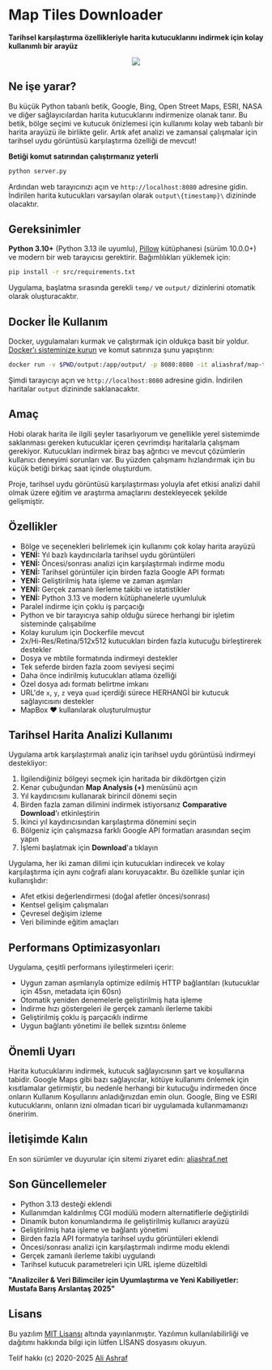 # Map Tiles Downloader

**Tarihsel karşılaştırma özellikleriyle harita kutucuklarını indirmek için kolay kullanımlı bir arayüz**

<p align="center">
  <img src="gif/map-tiles-downloader.gif">
</p>

## Ne işe yarar?

Bu küçük Python tabanlı betik, Google, Bing, Open Street Maps, ESRI, NASA ve diğer sağlayıcılardan harita kutucuklarını indirmenize olanak tanır. Bu betik, bölge seçimi ve kutucuk önizlemesi için kullanımı kolay web tabanlı bir harita arayüzü ile birlikte gelir. Artık afet analizi ve zamansal çalışmalar için tarihsel uydu görüntüsü karşılaştırma özelliği de mevcut!

**Betiği komut satırından çalıştırmanız yeterli**

```sh
python server.py
```

Ardından web tarayıcınızı açın ve `http://localhost:8080` adresine gidin. İndirilen harita kutucukları varsayılan olarak `output\{timestamp}\` dizininde olacaktır.

## Gereksinimler

**Python 3.10+** (Python 3.13 ile uyumlu), [Pillow](https://pypi.org/project/Pillow/) kütüphanesi (sürüm 10.0.0+) ve modern bir web tarayıcısı gerektirir. Bağımlılıkları yüklemek için:

```sh
pip install -r src/requirements.txt
```

Uygulama, başlatma sırasında gerekli `temp/` ve `output/` dizinlerini otomatik olarak oluşturacaktır.

## Docker İle Kullanım

Docker, uygulamaları kurmak ve çalıştırmak için oldukça basit bir yoldur. [Docker'ı sisteminize kurun](https://www.docker.com/products/docker-desktop) ve komut satırınıza şunu yapıştırın:

```sh
docker run -v $PWD/output:/app/output/ -p 8080:8080 -it aliashraf/map-tiles-downloader
```

Şimdi tarayıcıyı açın ve `http://localhost:8080` adresine gidin. İndirilen haritalar `output` dizininde saklanacaktır.

## Amaç

Hobi olarak harita ile ilgili şeyler tasarlıyorum ve genellikle yerel sistemimde saklanması gereken kutucuklar içeren çevrimdışı haritalarla çalışmam gerekiyor. Kutucukları indirmek biraz baş ağrıtıcı ve mevcut çözümlerin kullanıcı deneyimi sorunları var. Bu yüzden çalışmamı hızlandırmak için bu küçük betiği birkaç saat içinde oluşturdum.

Proje, tarihsel uydu görüntüsü karşılaştırması yoluyla afet etkisi analizi dahil olmak üzere eğitim ve araştırma amaçlarını destekleyecek şekilde gelişmiştir.

## Özellikler

- Bölge ve seçenekleri belirlemek için kullanımı çok kolay harita arayüzü
- **YENİ:** Yıl bazlı kaydırıcılarla tarihsel uydu görüntüleri
- **YENİ:** Öncesi/sonrası analizi için karşılaştırmalı indirme modu
- **YENİ:** Tarihsel görüntüler için birden fazla Google API formatı
- **YENİ:** Geliştirilmiş hata işleme ve zaman aşımları
- **YENİ:** Gerçek zamanlı ilerleme takibi ve istatistikler
- **YENİ:** Python 3.13 ve modern kütüphanelerle uyumluluk
- Paralel indirme için çoklu iş parçacığı
- Python ve bir tarayıcıya sahip olduğu sürece herhangi bir işletim sisteminde çalışabilme
- Kolay kurulum için Dockerfile mevcut
- 2x/Hi-Res/Retina/512x512 kutucukları birden fazla kutucuğu birleştirerek destekler
- Dosya ve mbtile formatında indirmeyi destekler
- Tek seferde birden fazla zoom seviyesi seçimi
- Daha önce indirilmiş kutucukları atlama özelliği
- Özel dosya adı formatı belirtme imkanı
- URL'de `x`, `y`, `z` veya `quad` içerdiği sürece HERHANGİ bir kutucuk sağlayıcısını destekler
- MapBox :heart: kullanılarak oluşturulmuştur

## Tarihsel Harita Analizi Kullanımı

Uygulama artık karşılaştırmalı analiz için tarihsel uydu görüntüsü indirmeyi destekliyor:

1. İlgilendiğiniz bölgeyi seçmek için haritada bir dikdörtgen çizin
2. Kenar çubuğundan **Map Analysis (+)** menüsünü açın
3. Yıl kaydırıcısını kullanarak birincil dönemi seçin
4. Birden fazla zaman dilimini indirmek istiyorsanız **Comparative Download**'ı etkinleştirin
5. İkinci yıl kaydırıcısından karşılaştırma dönemini seçin
6. Bölgeniz için çalışmazsa farklı Google API formatları arasından seçim yapın
7. İşlemi başlatmak için **Download**'a tıklayın

Uygulama, her iki zaman dilimi için kutucukları indirecek ve kolay karşılaştırma için aynı coğrafi alanı koruyacaktır. Bu özellikle şunlar için kullanışlıdır:

- Afet etkisi değerlendirmesi (doğal afetler öncesi/sonrası)
- Kentsel gelişim çalışmaları
- Çevresel değişim izleme
- Veri biliminde eğitim amaçları

## Performans Optimizasyonları

Uygulama, çeşitli performans iyileştirmeleri içerir:

- Uygun zaman aşımlarıyla optimize edilmiş HTTP bağlantıları (kutucuklar için 45sn, metadata için 60sn)
- Otomatik yeniden denemelerle geliştirilmiş hata işleme
- İndirme hızı göstergeleri ile gerçek zamanlı ilerleme takibi
- Geliştirilmiş çoklu iş parçacıklı indirme
- Uygun bağlantı yönetimi ile bellek sızıntısı önleme

## Önemli Uyarı

Harita kutucuklarını indirmek, kutucuk sağlayıcısının şart ve koşullarına tabidir. Google Maps gibi bazı sağlayıcılar, kötüye kullanımı önlemek için kısıtlamalar getirmiştir, bu nedenle herhangi bir kutucuğu indirmeden önce onların Kullanım Koşullarını anladığınızdan emin olun. Google, Bing ve ESRI kutucuklarını, onların izni olmadan ticari bir uygulamada kullanmamanızı öneririm.

## İletişimde Kalın

En son sürümler ve duyurular için sitemi ziyaret edin: [aliashraf.net](http://aliashraf.net)

## Son Güncellemeler

- Python 3.13 desteği eklendi
- Kullanımdan kaldırılmış CGI modülü modern alternatiflerle değiştirildi
- Dinamik buton konumlandırma ile geliştirilmiş kullanıcı arayüzü
- Geliştirilmiş hata işleme ve bağlantı yönetimi
- Birden fazla API formatıyla tarihsel uydu görüntüleri eklendi
- Öncesi/sonrası analizi için karşılaştırmalı indirme modu eklendi
- Gerçek zamanlı ilerleme takibi uygulandı
- Tarihsel kutucuk parametreleri için URL işleme düzeltildi

**"Analizciler & Veri Bilimciler için Uyumlaştırma ve Yeni Kabiliyetler: Mustafa Barış Arslantaş 2025"**

## Lisans

Bu yazılım [MIT Lisansı](LICENSE) altında yayınlanmıştır. Yazılımın kullanılabilirliği ve dağıtımı hakkında bilgi için lütfen LİSANS dosyasını okuyun.

Telif hakkı (c) 2020-2025 [Ali Ashraf](http://aliashraf.net)